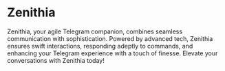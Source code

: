 # Zenithia
Zenithia, your agile Telegram companion, combines seamless communication with sophistication. Powered by advanced tech, Zenithia ensures swift interactions, responding adeptly to commands, and enhancing your Telegram experience with a touch of finesse. Elevate your conversations with Zenithia today!
